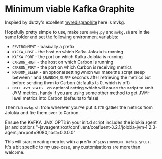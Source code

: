 # Minimum viable Kafka Graphite

Inspired by dlutzy's excellent [mvredisgraphite](https://github.com/dlutzy/mvredisgraphite) here is mvkg.

Hopefully pretty simple to use, make sure `mvkg.py` and `mvkg.sh` are in the same folder and set the following environment variables:

* `ENVIRONMENT` - basically a prefix 
* `KAFKA_HOST` - the host on which Kafka Jolokia is running
* `KAFKA_PORT` - the port on which Kafka Jolokia is running
* `CARBON_HOST` - the host on which Carbon is running
* `CARBON_PORT` - the port on which Carbon is receiving metrics
* `RANDOM_SLEEP` - an optional setting which will make the script sleep between 1 and `$RANDOM_SLEEP` seconds after retrieving the metrics but before sending them to Carbon (defaults to 0, which is off)
* `OMIT_JVM_STATS` - an optional setting which will cause the script to omit JVM metrics, handy if you are using some other method to get JVM-level metrics into Carbon (defaults to false)

Then run `mvkg.sh` from wherever you've put it. It'll gather the metrics from Jolokia and fire them over to Carbon.

Ensure the KAFKA_JMX_OPTS in your init.d script includes the jolokia agent jar and options "-javaagent:/opt/confluent/confluent-3.2.1/jolokia-jvm-1.2.3-agent.jar=port=9080,host=0.0.0.0"

This will start creating metrics with a prefix of `$ENVIRONMENT.kafka.$HOST`. It's a bit specific to my use-case, any customisations are more than welcome.